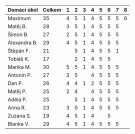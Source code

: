 | Domácí úkol   | Celkem | 1 | 2 | 3 | 4 | 5 | 6 | 7 | 8 |
|---------------|--------|---|---|---|---|---|---|---|---|
| Maximum       | 35     | 4 | 5 | 1 | 4 | 5 | 5 | 5 | 6 |
| Matěj B.      | 28     | 3 | 5 | 1 | 4 | 5 | 5 | 5 |   |
|  Šimon B.     | 27     | 2 | 5 | 1 | 4 | 5 | 5 | 5 |   |
| Alexandra B.  | 29     | 4 | 5 | 1 | 4 | 5 | 5 | 5 |   |
| Štěpán F.     | 21     |   | 5 | 1 | 4 | 5 | 5 | 1 |   |
| Tobiáš K.     | 17     |   | 2 | 1 | 4 | 5 | 5 |   |   |
| Marika M.     | 30     | 5 | 5 | 1 | 4 | 5 | 5 | 5 |   |
| Antonín P.    | 27     | 3 | 5 |   | 4 | 5 | 5 | 5 |   |
| Dan P.        | 26     | 4 | 4 | 1 | 2 | 5 | 5 | 5 |   |
| Matěj P.      | 25     | 2 | 4 |   | 4 | 5 | 5 | 5 |   |
| Adéla P.      | 25     |   | 5 | 1 | 4 | 5 | 5 | 5 |   |
| Anna R.       | 23     | 3 | 0 | 1 | 4 | 5 | 5 | 5 |   |
| Zuzana S.     | 19     | 4 | 5 | 1 | 4 |   | 5 |   |   |
| Blanka V.     | 29     | 4 | 5 | 1 | 4 | 5 | 5 | 5 |   |
